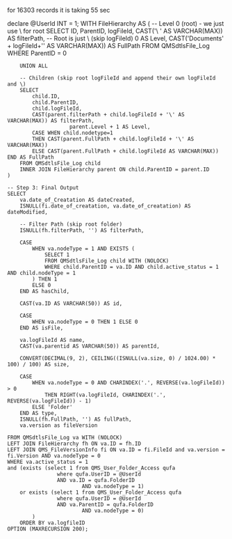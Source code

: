 for 16303 records it is taking 55 sec 


declare @UserId INT = 1;
    WITH FileHierarchy AS (
        -- Level 0 (root) - we just use \ for root
        SELECT 
            ID,
            ParentID,
            logFileId,
            CAST('\ ' AS VARCHAR(MAX)) AS filterPath,  -- Root is just \ (skip logFileId)
            0 AS Level,
            CAST('Documents\' + logFileId+'\' AS VARCHAR(MAX)) AS FullPath
        FROM QMSdtlsFile_Log
        WHERE ParentID = 0

        UNION ALL

        -- Children (skip root logFileId and append their own logFileId and \)
        SELECT 
            child.ID,
            child.ParentID,
            child.logFileId,
            CAST(parent.filterPath + child.logFileId + '\' AS VARCHAR(MAX)) AS filterPath,
                        parent.Level + 1 AS Level,
            CASE WHEN child.nodetype=1 
            THEN CAST(parent.FullPath + child.logFileId + '\' AS VARCHAR(MAX)) 
            ELSE CAST(parent.FullPath + child.logFileId AS VARCHAR(MAX)) END AS FullPath
        FROM QMSdtlsFile_Log child
        INNER JOIN FileHierarchy parent ON child.ParentID = parent.ID
    )

    -- Step 3: Final Output
    SELECT 
        va.date_of_Creatation AS dateCreated,
        ISNULL(fi.date_of_creatation, va.date_of_creatation) AS dateModified,

        -- Filter Path (skip root folder)
        ISNULL(fh.filterPath, '') AS filterPath,

        CASE
            WHEN va.nodeType = 1 AND EXISTS (
                SELECT 1
                FROM QMSdtlsFile_Log child WITH (NOLOCK)
                WHERE child.ParentID = va.ID AND child.active_status = 1 AND child.nodeType = 1
            ) THEN 1
            ELSE 0
        END AS hasChild,

        CAST(va.ID AS VARCHAR(50)) AS id,

        CASE 
            WHEN va.nodeType = 0 THEN 1 ELSE 0
        END AS isFile,

        va.logFileId AS name,
        CAST(va.parentid AS VARCHAR(50)) AS parentId,

        CONVERT(DECIMAL(9, 2), CEILING((ISNULL(va.size, 0) / 1024.00) * 100) / 100) AS size,

        CASE 
            WHEN va.nodeType = 0 AND CHARINDEX('.', REVERSE(va.logFileId)) > 0
                THEN RIGHT(va.logFileId, CHARINDEX('.', REVERSE(va.logFileId)) - 1)
            ELSE 'Folder'
        END AS type,
        ISNULL(fh.FullPath, '') AS fullPath,
        va.version as fileVersion

    FROM QMSdtlsFile_Log va WITH (NOLOCK)
    LEFT JOIN FileHierarchy fh ON va.ID = fh.ID
    LEFT JOIN QMS_FileVersionInfo fi ON va.ID = fi.FileId and va.version = fi.Version AND va.nodeType = 0
    WHERE va.active_status = 1
    and (exists (select 1 from QMS_User_Folder_Access qufa 
                    where qufa.UserID = @UserId 
                    AND va.ID = qufa.FolderID
                            AND va.nodeType = 1)
        or exists (select 1 from QMS_User_Folder_Access qufa 
                    where qufa.UserID = @UserId 
                    AND va.ParentID = qufa.FolderID
                            AND va.nodeType = 0)
            )
        ORDER BY va.logfileID
    OPTION (MAXRECURSION 200);
